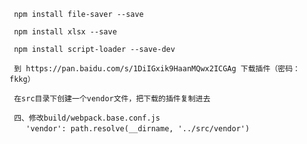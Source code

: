      npm install file-saver --save

     npm install xlsx --save

     npm install script-loader --save-dev

     到 https://pan.baidu.com/s/1DiIGxik9HaanMQwx2ICGAg 下载插件（密码：fkkg）

     在src目录下创建一个vendor文件，把下载的插件复制进去

     四、修改build/webpack.base.conf.js
     　 'vendor': path.resolve(__dirname, '../src/vendor')
